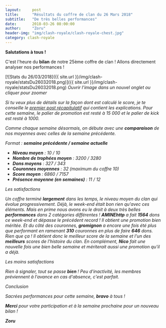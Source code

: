 ```yaml
---
layout:     post
title:      "Résultats du coffre de clan du 26 Mars 2018"
subtitle:   "De très belles performances"
date:       2018-03-26 08:00:00
author:     "Zoru"
header-img: "img/clash-royale/clash-royale-chest.jpg"
category: clash-royale
---
```


<p><b>Salutations à tous !</b></p>

<p>C'est l'heure du <b>bilan</b> de notre 25ème coffre de clan ! Allons directement analyser nos performances !</p>

[![Stats du 26/03/2018]({{ site.url }}/img/clash-royale/statsDu26032018.png)]({{ site.url }}/img/clash-royale/statsDu26032018.png)
<i>Ouvrir l'image dans un nouvel onglet ou cliquer pour zoomer

<p>Si tu veux plus de détails sur la façon dont est calculé le score, je te conseille le <a href="{{ "/clash-royale/2017/08/07/chestresults/" | prepend: site.baseurl }}" target="_blank">premier post récapitulatif</a> qui contient les explications. Pour cette semaine, le palier de promotion est resté à 15 000 et le palier de kick est resté à 1000.</p>

<p>Comme chaque semaine désormais, on débute avec une <b>comparaison</b> de nos moyennes avec celles de la semaine précédente.</p>

<p>Format : <b>semaine précédente / semaine actuelle</b></p>
<ul>
	<li><b>Niveau moyen</b> : 10 / 10</li>
	<li><b>Nombre de trophées moyen</b> : 3200 / 3280</li>
	<li><b>Dons moyens</b> : 327 / 343</li>
	<li><b>Couronnes moyennes</b> : 32 (maximum du coffre 10)</li>
	<li><b>Score moyen</b> : 6860 / 7157</li>
	<li><b>Présence moyenne (en semaines)</b> : 11 / 12</li> 
</ul>

<p><span class="post-title">Les satisfactions</span></p>

<p>Un coffre terminé <b>largement</b> dans les temps, le niveau moyen du clan qui évolue progressivement. Déjà, le week-end était bon rien qu'avec ces éléments. Mais en prime nous avons eu le droit à deux très belles <b>performances</b> dans 2 catégories différentes ! <b>AMINEhttp</b> a fait <b>1564</b> dons ce week-end et dépasse le précédent record ! Il obtient une promotion bien méritée. Et du côté des couronnes, <b>gromignon</b> a encore une fois été plus que performant en ramenant <b>310</b> couronnes en plus de faire <b>646</b> dons. Rien que ça ! Il obtient donc le meilleur score de la semaine et l'un des <b>meilleurs</b> scores de l'histoire du clan. En complément, <b>Nico</b> fait une nouvelle fois une bien belle semaine et mériterait aussi une promotion qu'il a déjà.</p>

<p><span class="post-title">Les moins satisfactions</span></p>

<p>Rien à signaler, tout se passe <b>bien</b> ! Peu d'inactivité, les membres préviennent à l'avance en cas d'absence, c'est parfait.</p>

<p><span class="post-title">Conclusion</span></p>

<p>Sacrées performances pour cette semaine, <b>bravo</b> à tous !</p>

<p><b>Merci</b> pour votre participation et à la semaine prochaine pour un nouveau bilan !</p>

<p><b>Zoru</b></p>